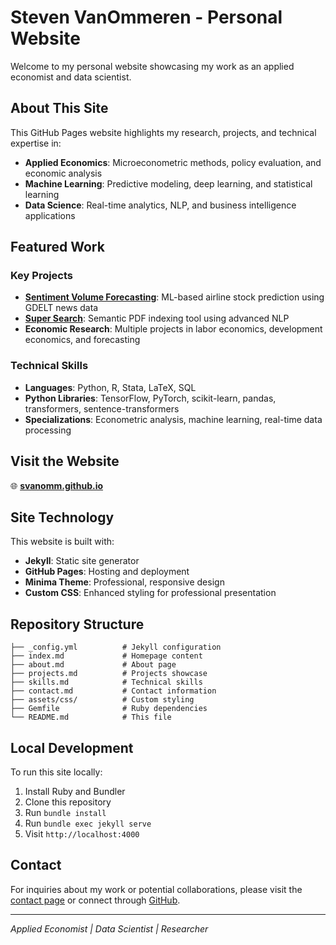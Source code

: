 # Steven VanOmmeren - Personal Website

Welcome to my personal website showcasing my work as an applied economist and data scientist.

## About This Site

This GitHub Pages website highlights my research, projects, and technical expertise in:

- **Applied Economics**: Microeconometric methods, policy evaluation, and economic analysis
- **Machine Learning**: Predictive modeling, deep learning, and statistical learning
- **Data Science**: Real-time analytics, NLP, and business intelligence applications

## Featured Work

### Key Projects
- **[Sentiment Volume Forecasting](https://github.com/svanomm/sentiment-volume-forecasting)**: ML-based airline stock prediction using GDELT news data
- **[Super Search](https://github.com/svanomm/super-search)**: Semantic PDF indexing tool using advanced NLP
- **Economic Research**: Multiple projects in labor economics, development economics, and forecasting

### Technical Skills
- **Languages**: Python, R, Stata, LaTeX, SQL
- **Python Libraries**: TensorFlow, PyTorch, scikit-learn, pandas, transformers, sentence-transformers
- **Specializations**: Econometric analysis, machine learning, real-time data processing

## Visit the Website

🌐 **[svanomm.github.io](https://svanomm.github.io)**

## Site Technology

This website is built with:
- **Jekyll**: Static site generator
- **GitHub Pages**: Hosting and deployment
- **Minima Theme**: Professional, responsive design
- **Custom CSS**: Enhanced styling for professional presentation

## Repository Structure

```
├── _config.yml          # Jekyll configuration
├── index.md             # Homepage content
├── about.md             # About page
├── projects.md          # Projects showcase
├── skills.md            # Technical skills
├── contact.md           # Contact information
├── assets/css/          # Custom styling
├── Gemfile              # Ruby dependencies
└── README.md            # This file
```

## Local Development

To run this site locally:

1. Install Ruby and Bundler
2. Clone this repository
3. Run `bundle install`
4. Run `bundle exec jekyll serve`
5. Visit `http://localhost:4000`

## Contact

For inquiries about my work or potential collaborations, please visit the [contact page](https://svanomm.github.io/contact/) or connect through [GitHub](https://github.com/svanomm).

---

*Applied Economist | Data Scientist | Researcher*